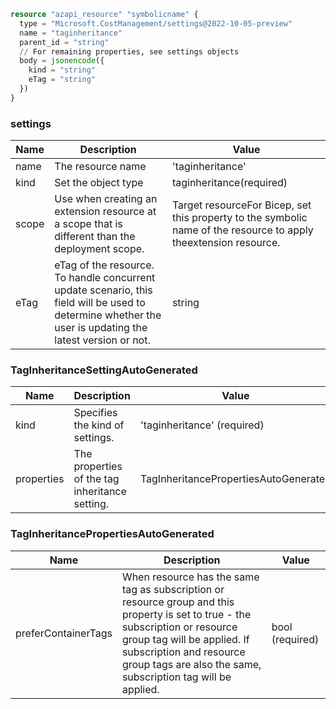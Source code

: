 ```terraform
resource "azapi_resource" "symbolicname" {
  type = "Microsoft.CostManagement/settings@2022-10-05-preview"
  name = "taginheritance"
  parent_id = "string"
  // For remaining properties, see settings objects
  body = jsonencode({
    kind = "string"
    eTag = "string"
  })
}

```

### settings

| Name | Description | Value |
|-|-|-|
| name | The resource name | 'taginheritance' |
| kind | Set the object type | taginheritance(required) |
| scope | Use when creating an extension resource at a scope that is different than the deployment scope. | Target resourceFor Bicep, set this property to the symbolic name of the resource to apply theextension resource. |
| eTag | eTag of the resource. To handle concurrent update scenario, this field will be used to determine whether the user is updating the latest version or not. | string |


### TagInheritanceSettingAutoGenerated

| Name | Description | Value |
|-|-|-|
| kind | Specifies the kind of settings. | 'taginheritance' (required) |
| properties | The properties of the tag inheritance setting. | TagInheritancePropertiesAutoGenerated |


### TagInheritancePropertiesAutoGenerated

| Name | Description | Value |
|-|-|-|
| preferContainerTags | When resource has the same tag as subscription or resource group and this property is set to true - the subscription or resource group tag will be applied. If subscription and resource group tags are also the same, subscription tag will be applied. | bool (required) |


